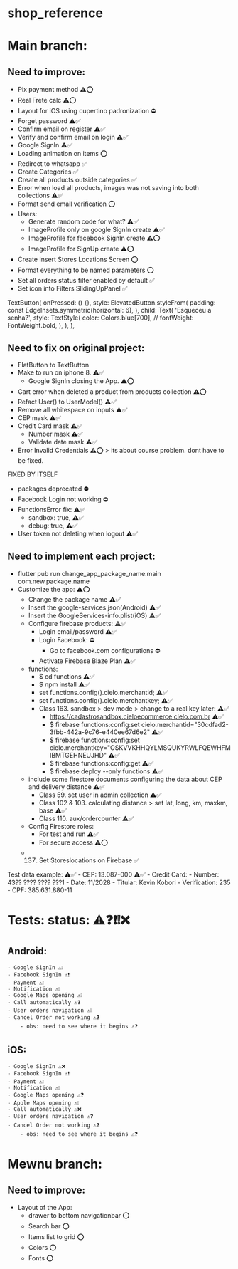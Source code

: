# shop_reference

# Main branch:

## Need to improve:
- Pix payment method ⚠️⭕
- Real Frete calc ⚠️⭕
- Layout for iOS using cupertino padronization ⛔
- Forget password ⚠️✅
- Confirm email on register ⚠️✅
- Verify and confirm email on login ⚠️✅
- Google SignIn ⚠️✅
- Loading animation on items ⭕
- Redirect to whatsapp ✅
- Create Categories ✅
- Create all products outside categories ✅
- Error when load all products, images was not saving into both collections ⚠️✅
- Format send email verification ⭕
- Users:
    - Generate random code for what? ⚠️✅
    - ImageProfile only on google SignIn create ⚠️✅
    - ImageProfile for facebook SignIn create ⚠️⭕
    - ImageProfile for SignUp create ⚠️⭕
- Create Insert Stores Locations Screen ⭕
- Format everything to be named parameters ⭕
- Set all orders status filter enabled by default ✅
- Set icon into Filters SlidingUpPanel ✅

TextButton(
            onPressed: () {},
            style: ElevatedButton.styleFrom(
              padding: const EdgeInsets.symmetric(horizontal: 6),
            ),
            child: Text(
              'Esqueceu a senha?',
              style: TextStyle(
                color: Colors.blue[700],
                // fontWeight: FontWeight.bold,
              ),
            ),
          ),

## Need to fix on original project:
- FlatButton to TextButton
- Make to run on iphone 8. ⚠️✅
    - Google SignIn closing the App. ⚠️⭕
- Cart error when deleted a product from products collection ⚠️⭕
- Refact User() to UserModel() ⚠️✅
- Remove all whitespace on inputs ⚠️✅
- CEP mask ⚠️✅
- Credit Card mask ⚠️✅
    - Number mask ⚠️✅
    - Validate date mask ⚠️✅
- Error Invalid Credentials ⚠️⭕ > its about course problem. dont have to be fixed.
<!-- - Home page not loading when the app opens at first time ⚠️⭕
    - maybe the solution:
        - Firebase.initializeApp(); ⚠️⭕
        - await ⚠️⭕ --> FIXED BY ITSELF
- packages deprecated ⛔
- Facebook Login not working ⛔
- FunctionsError fix: ⚠️✅
    - sandbox: true, ⚠️✅
    - debug: true, ⚠️✅
- User token not deleting when logout ⚠️✅

## Need to implement each project:
- flutter pub run change_app_package_name:main com.new.package.name
- Customize the app: ⚠️⭕
    - Change the package name ⚠️✅
    - Insert the google-services.json(Android) ⚠️✅
    - Insert the GoogleServices-info.plist(iOS) ⚠️✅
    - Configure firebase products: ⚠️✅
        - Login email/password ⚠️✅
        - Login Facebook: ⛔
            - Go to facebook.com configurations ⛔
        - Activate Firebase Blaze Plan ⚠️✅
    - functions:
        - $ cd functions ⚠️✅
        - $ npm install ⚠️✅
        - set functions.config().cielo.merchantid; ⚠️✅
        - set functions.config().cielo.merchantkey; ⚠️✅
        - Class 163. sandbox > dev mode > change to a real key later: ⚠️✅
            - https://cadastrosandbox.cieloecommerce.cielo.com.br ⚠️✅
            - $ firebase functions:config:set cielo.merchantid="30cdfad2-3fbb-442a-9c76-e440ee67d6e2" ⚠️✅
            - $ firebase functions:config:set cielo.merchantkey="OSKVVKHHQYLMSQUKYRWLFQEWHFMIBMTGEHNEUJHD" ⚠️✅
            - $ firebase functions:config:get ⚠️✅
            - $ firebase deploy --only functions ⚠️✅
    - include some firestore documents configuring the data about CEP and delivery distance ⚠️✅
        - Class 59. set user in admin collection ⚠️✅
        - Class 102 & 103. calculating distance > set lat, long, km, maxkm, base ⚠️✅
        - Class 110. aux/ordercounter ⚠️✅
    - Config Firestore roles:
        - For test and run ⚠️✅
        - For secure access ⚠️⭕
    - 137. Set Storeslocations on Firebase ✅
        
Test data example: ⚠️✅
    - CEP: 13.087-000 ⚠️✅
    - Credit Card:
        - Number: 43?? ???? ???? ???1
        - Date: 11/2028
        - Titular: Kevin Kobori
        - Verification: 235
    - CPF: 385.631.880-11

# Tests: status: ⚠️❓❗❕❌
## Android:
    - Google SignIn ⚠️❕
    - Facebook SignIn ⚠️❗
    - Payment ⚠️❕
    - Notification ⚠️❕
    - Google Maps opening ⚠️❕
    - Call automatically ⚠️❓
    - User orders navigation ⚠️❕
    - Cancel Order not working ⚠️❓
        - obs: need to see where it begins ⚠️❓

## iOS:
    - Google SignIn ⚠️❌
    - Facebook SignIn ⚠️❗
    - Payment ⚠️❕
    - Notification ⚠️❕
    - Google Maps opening ⚠️❓
    - Apple Maps opening ⚠️❕
    - Call automatically ⚠️❌
    - User orders navigation ⚠️❓
    - Cancel Order not working ⚠️❓
        - obs: need to see where it begins ⚠️❓
        
# Mewnu branch:

## Need to improve:
- Layout of the App:
    - drawer to bottom navigationbar ⭕
    - Search bar ⭕
    - Items list to grid ⭕
    - Colors ⭕
    - Fonts ⭕